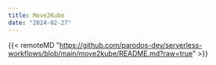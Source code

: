 ```yaml
---
title: Move2Kube
date: "2024-02-27"
---
```


{{< remoteMD "https://github.com/parodos-dev/serverless-workflows/blob/main/move2kube/README.md?raw=true" >}}
